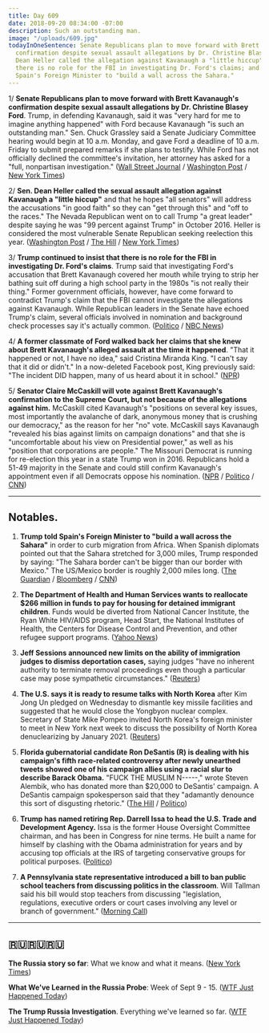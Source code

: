 ```yaml
---
title: Day 609
date: 2018-09-20 08:34:00 -07:00
description: Such an outstanding man.
image: "/uploads/609.jpg"
todayInOneSentence: Senate Republicans plan to move forward with Brett Kavanaugh's
  confirmation despite sexual assault allegations by Dr. Christine Blasey Ford; Sen.
  Dean Heller called the allegation against Kavanaugh a "little hiccup"; Trump insists
  there is no role for the FBI in investigating Dr. Ford's claims; and Trump told
  Spain's Foreign Minister to "build a wall across the Sahara."
---
```


1/ **Senate Republicans plan to move forward with Brett Kavanaugh's confirmation despite sexual assault allegations by Dr. Christine Blasey Ford**. Trump, in defending Kavanaugh, said it was "very hard for me to imagine anything happened" with Ford because Kavanaugh "is such an outstanding man." Sen. Chuck Grassley said a Senate Judiciary Committee hearing would begin at 10 a.m. Monday, and gave Ford a deadline of 10 a.m. Friday to submit prepared remarks if she plans to testify. While Ford has not officially declined the committee's invitation, her attorney has asked for a "full, nonpartisan investigation." ([Wall Street Journal](https://www.wsj.com/articles/republicans-plan-to-push-ahead-on-kavanaugh-confirmation-1537370636) / [Washington Post](https://www.washingtonpost.com/politics/trump-says-alleged-assault-by-kavanaugh-is-very-hard-for-me-to-imagine/2018/09/19/07a71002-bbf3-11e8-bdc0-90f81cc58c5d_story.html) / [New York Times](https://www.nytimes.com/2018/09/19/us/politics/kavanaugh-accusations-trump-blasey-ford.html))

2/ **Sen. Dean Heller called the sexual assault allegation against Kavanaugh a "little hiccup"** and that he hopes "all senators" will address the accusations "in good faith" so they can "get through this" and "off to the races." The Nevada Republican went on to call Trump "a great leader" despite saying he was "99 percent against Trump" in October 2016. Heller is considered the most vulnerable Senate Republican seeking reelection this year. ([Washington Post](https://www.washingtonpost.com/politics/sen-heller-reportedly-refers-to-kavanaugh-assault-allegation-as-a-hiccup/2018/09/20/06458182-bcbe-11e8-8792-78719177250f_story.html) / [The Hill](https://thehill.com/homenews/senate/407565-gop-senator-kavanaugh-accusation-is-a-little-hiccup) / [New York Times](https://www.nytimes.com/2018/09/19/us/politics/dean-heller-trump.html))

3/ **Trump continued to insist that there is no role for the FBI in investigating Dr. Ford's claims**. Trump said that investigating Ford's accusation that Brett Kavanaugh covered her mouth while trying to strip her bathing suit off during a high school party in the 1980s "is not really their thing." Former government officials, however, have come forward to contradict Trump's claim that the FBI cannot investigate the allegations against Kavanaugh. While Republican leaders in the Senate have echoed Trump's claim, several officials involved in nomination and background check processes say it's actually common. ([Politico](https://www.politico.com/story/2018/09/19/fbi-kavanaugh-allegations-trump-830150) / [NBC News](https://www.nbcnews.com/politics/supreme-court/can-fbi-investigate-allegation-against-brett-kavanaugh-n911036))

4/ **A former classmate of Ford walked back her claims that she knew about Brett Kavanaugh's alleged assault at the time it happened**. "That it happened or not, I have no idea," said Cristina Miranda King. "I can't say that it did or didn't." In a now-deleted Facebook post, King previously said: "The incident DID happen, many of us heard about it in school." ([NPR](https://www.npr.org/2018/09/20/649787076/kavanaugh-accuser-classmate-that-it-happened-or-not-i-have-no-idea))

5/ **Senator Claire McCaskill will vote against Brett Kavanaugh's confirmation to the Supreme Court, but not because of the allegations against him.** McCaskill cited Kavanaugh's "positions on several key issues, most importantly the avalanche of dark, anonymous money that is crushing our democracy," as the reason for her "no" vote. McCaskill says Kavanaugh "revealed his bias against limits on campaign donations" and that she is "uncomfortable about his view on Presidential power," as well as his "position that corporations are people." The Missouri Democrat is running for re-election this year in a state Trump won in 2016. Republicans hold a 51-49 majority in the Senate and could still confirm Kavanaugh's appointment even if all Democrats oppose his nomination. ([NPR](https://www.npr.org/2018/09/20/649771824/sen-claire-mccaskill-i-will-vote-no-on-judge-kavanaugh) / [Politico](https://www.politico.com/story/2018/09/19/mccaskill-vote-no-kavanaugh-830630) / [CNN](https://www.cnn.com/2018/09/19/politics/mccaskill-kavanaugh-no/index.html))

---

## Notables.

1. **Trump told Spain's Foreign Minister to "build a wall across the Sahara"** in order to curb migration from Africa. When Spanish diplomats pointed out that the Sahara stretched for 3,000 miles, Trump responded by saying: "The Sahara border can't be bigger than our border with Mexico." The US/Mexico border is roughly 2,000 miles long. ([The Guardian](https://www.theguardian.com/us-news/2018/sep/19/donald-trump-urged-spain-to-build-the-wall-across-the-sahara) / [Bloomberg](https://www.bloomberg.com/news/articles/2018-09-20/trump-told-spanish-minister-a-sahara-wall-could-stop-migrants) / [CNN](https://www.cnn.com/2018/09/20/politics/trump-spain-sahara-wall-intl/index.html))

2. **The Department of Health and Human Services wants to reallocate $266 million in funds to pay for housing for detained immigrant children**. Funds would be diverted from National Cancer Institute, the Ryan White HIV/AIDS program, Head Start, the National Institutes of Health, the Centers for Disease Control and Prevention, and other refugee support programs. ([Yahoo News](https://www.yahoo.com/news/exclusive-immigrant-children-detention-hhs-cuts-funds-programs-like-cancer-research-230259583.html))

3. **Jeff Sessions announced new limits on the ability of immigration judges to dismiss deportation cases,** saying judges "have no inherent authority to terminate removal proceedings even though a particular case may pose sympathetic circumstances." ([Reuters](https://www.reuters.com/article/us-usa-immigration-sessions/sessions-limits-u-s-judges-ability-to-dismiss-deportation-cases-idUSKCN1LZ2TG))

4. **The U.S. says it is ready to resume talks with North Korea** after Kim Jong Un pledged on Wednesday to dismantle key missile facilities and suggested that he would close the Yongbyon nuclear complex. Secretary of State Mike Pompeo invited North Korea's foreign minister to meet in New York next week to discuss the possibility of North Korea denuclearizing by January 2021. ([Reuters](https://www.reuters.com/article/us-northkorea-southkorea-summit/u-s-ready-to-resume-north-korea-talks-seeks-denuclearization-by-2021-idUSKCN1LY30R))

5. **Florida gubernatorial candidate Ron DeSantis (R) is dealing with his campaign's fifth race-related controversy after newly unearthed tweets showed one of his campaign allies using a racial slur to describe Barack Obama.** "FUCK THE MUSLIM N-----," wrote Steven Alembik, who has donated more than $20,000 to DeSantis' campaign. A DeSantis campaign spokesperson said that they "adamantly denounce this sort of disgusting rhetoric." ([The Hill](https://thehill.com/blogs/blog-briefing-room/407554-desantis-ally-calls-obama-racial-slur-on-twitter) / [Politico](https://www.politico.com/story/2018/09/20/ron-desantis-florida-racial-issues-830726))

6. **Trump has named retiring Rep. Darrell Issa to head the U.S. Trade and Development Agency.** Issa is the former House Oversight Committee chairman, and has been in Congress for nine terms. He built a name for himself by clashing with the Obama administration for years and by accusing top officials at the IRS of targeting conservative groups for political purposes. ([Politico](https://www.politico.com/story/2018/09/19/trump-darrell-issa-trade-agency-830654))

7. **A Pennsylvania state representative introduced a bill to ban public school teachers from discussing politics in the classroom**. Will Tallman said his bill would stop teachers from discussing "legislation, regulations, executive orders or court cases involving any level or branch of government." ([Morning Call](http://www.mcall.com/news/nationworld/pennsylvania/mc-nws-pennsylvania-tallman-political-speech-ban-bill-20180917-story.html))

---

## **🇷🇺🇷🇺🇷🇺**

**The Russia story so far**: What we know and what it means. ([New York Times](https://www.nytimes.com/interactive/2018/09/20/us/politics/russia-interference-election-trump-clinton.html))

**What We've Learned in the Russia Probe**: Week of Sept 9 - 15. ([WTF Just Happened Today](https://whatthefuckjusthappenedtoday.com/what-we-learned/2018/09/week-of-sept-9-15/))

**The Trump Russia Investigation**. Everything we've learned so far. ([WTF Just Happened Today](https://whatthefuckjusthappenedtoday.com/trump-russia-investigation/))
